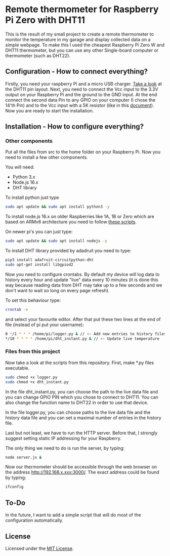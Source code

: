 # Remote thermometer for Raspberry Pi Zero with DHT11

This is the result of my small project to create a remote thermometer to monitor the temperature in my garage and display collected data on a simple webpage. To make this I used the cheapest Raspberry Pi Zero W and DHT11 thermometer, but you can use any other Single-board computer or thermometer (such as DHT22).

## Configuration - How to connect everything?

Firstly, you need your raspberry Pi and a micro USB charger. [Take a look](https://components101.com/sensors/dht11-temperature-sensor) at the DHT11 pin layout. Next, you need to connect the Vcc input to the 3.3V output on your Raspberry Pi and the ground to the GND input. At the end connect the second data Pin to any GPIO on your computer (I chose the 14'th Pin) and to the Vcc input with a 5K resistor (like in this [document](https://www.mouser.com/datasheet/2/758/DHT11-Technical-Data-Sheet-Translated-Version-1143054.pdf)). Now you are ready to start the installation.

## Installation - How to configure everything?

### Other components

Put all the files from src to the home folder on your Raspberry Pi. Now you need to install a few other components.

You will need:

- Python 3.x
- Node.js 16.x
- DHT library

To install python just type

```bash
sudo apt update && sudo apt install python3 -y
```

To install node.js 16.x on older Raspberries like 1A, 1B or Zero which are based on ARMv6 architecture you need to follow [these scripts](https://github.com/sdesalas/node-pi-zero).

On newer pi's you can just type:

```bash
sudo apt update && sudo apt install nodejs -y
```

To install DHT library provided by adadruit you need to type:
```bash
pip3 install adafruit-circuitpython-dht
sudo apt-get install libgpiod2
```

Now you need to configure crontabs. By default my device will log data to history every hour and update "live" data every 10 minutes (it is done this way because reading data from DHT may take up to a few seconds and we don't want to wait so long on every page refresh).

To set this behaviour type:

```bash
crontab -e 
```

and select your favourite editor. After that put these two lines at the end of file  (instead of pi put your username):

```bash
0 */1 * * * /home/pi/logger.py & // <- Add new entries to history files every hour
*/10 * * * * /home/pi/dht_instant.py & // <- Update live temperature
```

### Files from this project

Now take a look at the scripts from this repository. First, make *.py files executable.

```bash
sudo chmod +x logger.py
sudo chmod +x dht_instant.py
```

In the file dht_instant.py, you can choose the path to the live data file and you can change GPIO PIN which you chose to connect to DHT11. You can also change the function name to DHT22 in order to use that device.

In the file logger.py, you can choose paths to the live data file and the history data file and you can set a maximal number of entries in the history file.

Last but not least, we have to run the HTTP server. Before that, I strongly suggest setting static IP addressing for your Raspberry.

The only thing we need to do is run the server, by typing:

```bash
node server.js &
```

Now our thermometer should be accessible through the web browser on the address http://192.168.x.xxx:3000/.
The exact address could be found by typing:

```bash
ifconfig
```

## To-Do

In the future, I want to add a simple script that will do most of the configuration automatically.

## License

Licensed under the [MIT License](./LICENSE).
